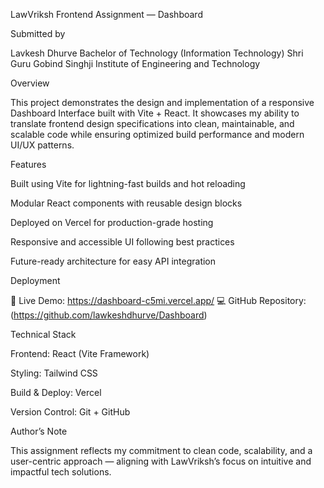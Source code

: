 

LawVriksh Frontend Assignment — Dashboard

Submitted by

Lavkesh Dhurve
Bachelor of Technology (Information Technology)
Shri Guru Gobind Singhji Institute of Engineering and Technology

Overview

This project demonstrates the design and implementation of a responsive Dashboard Interface built with Vite + React.
It showcases my ability to translate frontend design specifications into clean, maintainable, and scalable code while ensuring optimized build performance and modern UI/UX patterns.

Features

Built using Vite for lightning-fast builds and hot reloading

Modular React components with reusable design blocks

Deployed on Vercel for production-grade hosting

Responsive and accessible UI following best practices

Future-ready architecture for easy API integration

Deployment

🔗 Live Demo: https://dashboard-c5mi.vercel.app/
💻 GitHub Repository: (https://github.com/lawkeshdhurve/Dashboard)

Technical Stack

Frontend: React (Vite Framework)

Styling: Tailwind CSS

Build & Deploy: Vercel

Version Control: Git + GitHub

Author’s Note

This assignment reflects my commitment to clean code, scalability, and a user-centric approach — aligning with LawVriksh’s focus on intuitive and impactful tech solutions.
